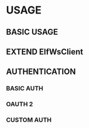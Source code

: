 # USAGE

## BASIC USAGE

## EXTEND ElfWsClient

## AUTHENTICATION

### BASIC AUTH

### OAUTH 2

### CUSTOM AUTH


